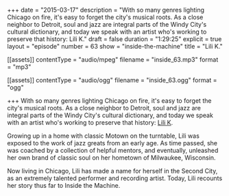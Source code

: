 +++
date = "2015-03-17"
description = "With so many genres lighting Chicago on fire, it's easy to forget the city's musical roots. As a close neighbor to Detroit, soul and jazz are integral parts of the Windy City's cultural dictionary, and today we speak with an artist who's working to preserve that history: Lili K."
draft = false
duration = "1:29:25"
explicit = true
layout = "episode"
number = 63
show = "inside-the-machine"
title = "Lili K."

[[assets]]
  contentType = "audio/mpeg"
  filename = "inside_63.mp3"
  format = "mp3"

[[assets]]
  contentType = "audio/ogg"
  filename = "inside_63.ogg"
  format = "ogg"

+++
With so many genres lighting Chicago on fire, it's easy to forget the city's musical roots. As a close neighbor to Detroit, soul and jazz are integral parts of the Windy City's cultural dictionary, and today we speak with an artist who's working to preserve that history: [Lili K](http://lilikmusic.com).

Growing up in a home with classic Motown on the turntable, Lili was exposed to the work of jazz greats from an early age. As time passed, she was coached by a collection of helpful mentors, and eventually, unleashed her own brand of classic soul on her hometown of Milwaukee, Wisconsin.

Now living in Chicago, Lili has made a name for herself in the Second City, as an extremely talented performer and recording artist. Today, Lili recounts her story thus far to Inside the Machine.